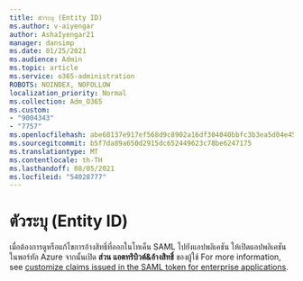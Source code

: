 ```yaml
---
title: ตัวระบุ (Entity ID)
ms.author: v-aiyengar
author: AshaIyengar21
manager: dansimp
ms.date: 01/25/2021
ms.audience: Admin
ms.topic: article
ms.service: o365-administration
ROBOTS: NOINDEX, NOFOLLOW
localization_priority: Normal
ms.collection: Adm_O365
ms.custom:
- "9004343"
- "7757"
ms.openlocfilehash: abe68137e917ef568d9c8902a16df304040bbfc3b3ea5d04e45a5247bd639130
ms.sourcegitcommit: b5f7da89a650d2915dc652449623c78be6247175
ms.translationtype: MT
ms.contentlocale: th-TH
ms.lasthandoff: 08/05/2021
ms.locfileid: "54028777"
---
```

# <a name="identifiers-entity-id"></a>ตัวระบุ (Entity ID)

เมื่อต้องการดูหรือแก้ไขการอ้างสิทธิ์ที่ออกในโทเค็น SAML ไปยังแอปพลิเคชัน ให้เปิดแอปพลิเคชันในพอร์ทัล Azure จากนั้นเปิด **ส่วน แอตทริบิวต์&อ้างสิทธิ์** ของผู้ใช้ For more information, see [customize claims issued in the SAML token for enterprise applications](https://docs.microsoft.com/azure/active-directory/develop/active-directory-saml-claims-customization#editing-nameid).